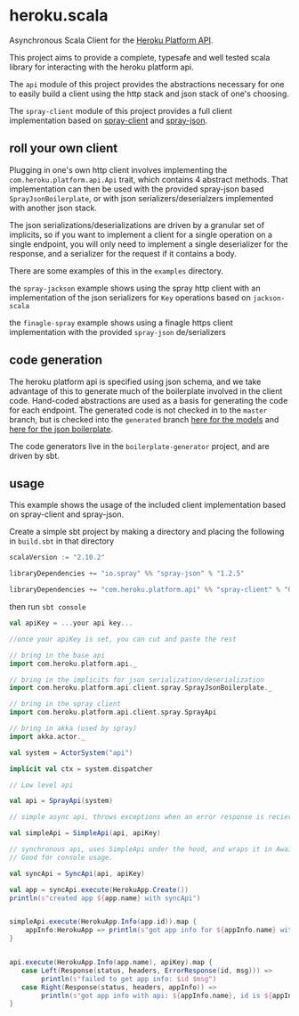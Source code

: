 # heroku.scala

Asynchronous Scala Client for the [Heroku Platform API](https://devcenter.heroku.com/articles/platform-api-reference).

This project aims to provide a complete, typesafe and well tested scala library for interacting with the heroku platform api. 

The `api` module of this project provides the abstractions necessary for one to easily build a client using the http stack and json stack of one's choosing. 

The `spray-client` module of this project provides a full client implementation based on [spray-client](https://github.com/spray/spray) and [spray-json](https://github.com/spray/spray-json).

## roll your own client

Plugging in one's own http client involves implementing the `com.heroku.platform.api.Api` trait, which contains 4 abstract methods. That implementation can then be used with the provided spray-json based `SprayJsonBoilerplate`, or with json serializers/deserialzers implemented with another json stack.

The json serializations/deserializations are driven by a granular set of implicits, so if you want to implement a client for a single operation on a single endpoint, you will only need to implement a single deserializer for the response, and a serializer for the request if it contains a body.

There are some examples of this in the `examples` directory.

the `spray-jackson` example shows using the spray http client with an implementation of the json serializers for `Key` operations based on `jackson-scala`

the `finagle-spray` example shows using a finagle https client implementation with the provided `spray-json` de/serializers

## code generation

The heroku platform api is specified using json schema, and we take advantage of this to generate much of the boilerplate involved in the client code. Hand-coded abstractions are used as a basis for generating the code for each endpoint. The generated code is not checked in to the `master` branch, but is checked into the `generated` branch [here for the models](https://github.com/heroku/heroku.scala/tree/generated/api/src_managed/main/scala/com/heroku/platform/api) and [here for the json boilerplate](https://github.com/heroku/heroku.scala/blob/generated/spray-client/src_managed/main/scala/com/heroku/platform/api/client/spray/SprayJsonBoilerplate.scala).

The code generators live in the `boilerplate-generator` project, and are driven by sbt.

## usage

This example shows the usage of the included client implementation based on spray-client and spray-json. 

Create a simple sbt project by making a directory and placing the following in `build.sbt` in that directory

```scala
scalaVersion := "2.10.2"

libraryDependencies += "io.spray" %% "spray-json" % "1.2.5"

libraryDependencies += "com.heroku.platform.api" %% "spray-client" % "0.0.2-BETA"
```

then run `sbt console`

```scala
val apiKey = ...your api key...

//once your apiKey is set, you can cut and paste the rest

// bring in the base api
import com.heroku.platform.api._

// bring in the implicits for json serialization/deserialization
import com.heroku.platform.api.client.spray.SprayJsonBoilerplate._

// bring in the spray client
import com.heroku.platform.api.client.spray.SprayApi

// bring in akka (used by spray)
import akka.actor._

val system = ActorSystem("api")

implicit val ctx = system.dispatcher

// Low level api

val api = SprayApi(system)

// simple async api, throws exceptions when an error response is recieved

val simpleApi = SimpleApi(api, apiKey)

// synchronous api, uses SimpleApi under the hood, and wraps it in Await.
// Good for console usage.

val syncApi = SyncApi(api, apiKey)

val app = syncApi.execute(HerokuApp.Create())
println(s"created app ${app.name} with syncApi")


simpleApi.execute(HerokuApp.Info(app.id)).map {
    appInfo:HerokuApp => println(s"got app info for ${appInfo.name} with simpleApi")
}


api.execute(HerokuApp.Info(app.name), apiKey).map {
   case Left(Response(status, headers, ErrorResponse(id, msg))) => 
        println(s"failed to get app info: $id $msg")
   case Right(Response(status, headers, appInfo)) =>
        println(s"got app info with api: ${appInfo.name}, id is ${appInfo.id}")
}

```

